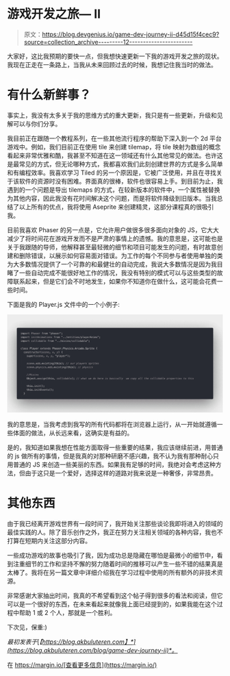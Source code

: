 # 游戏开发之旅— II

> 原文：<https://blog.devgenius.io/game-dev-journey-ii-d45d15f4cec9?source=collection_archive---------12----------------------->

大家好，这比我预期的要快一点，但我想快速更新一下我的游戏开发之旅的现状。我现在正走在一条路上，当我从未来回顾过去的时候，我想记住我当时的做法。

# 有什么新鲜事？

事实上，我没有太多关于我的思维方式的重大更新，我只是有一些更新，升级和见解可以与你们分享。

我目前正在跟随一个教程系列，在一些其他流行程序的帮助下深入到一个 2d 平台游戏中。例如，我们目前正在使用 tile 来创建 tilemap，将 tile 映射为数组的概念看起来非常优雅和酷，我甚至不知道在这一领域还有什么其他常见的做法。也许这是最常见的方式，但无论哪种方式，我都喜欢我们此刻创建世界的方式是多么简单和有编程效率。我喜欢学习 Tiled 的另一个原因是，它被广泛使用，并且在寻找关于该软件的资源时没有困难。界面真的很棒，软件也很容易上手。到目前为止，我遇到的一个问题是导出 tilemaps 的方式，在较新版本的软件中，一个属性被替换为其他内容，因此我没有花时间解决这个问题，而是将软件降级到旧版本。当我总结了以上所有的优点，我将使用 Aseprite 来创建精灵，这部分课程真的很吸引我。

目前我喜欢 Phaser 的另一点是，它允许用户做很多很多面向对象的 JS，它大大减少了将时间花在游戏开发而不是严肃的事情上的遗憾。我的意思是，这可能也是关于我跟随的导师，他解释甚至最轻微的细节和项目可能发生的问题，有时故意创建和删除错误，以展示如何容易面对错误。为工作的每个不同参与者使用单独的类为大多数情况提供了一个可靠的和最健壮的自动完成，我说大多数情况是因为我目睹了一些自动完成不能很好地工作的情况，我没有特别的模式可以与这些类型的故障联系起来，但是它们会不时地发生，如果你不知道你在做什么，这可能会花费一些时间。

下面是我的 Player.js 文件中的一个小例子:

![](img/8d0ea1ccba7bb5f6e11c03c8f829654d.png)

我的意思是，当我考虑到我写的所有代码都将在浏览器上运行，从一开始就遵循一些体面的做法，从长远来看，这确实是有益的。

是的，我知道如果我想在性能方面取得一些重要的结果，我应该继续前进，用普通的 js 做所有的事情，但是我真的对那种研磨不感兴趣，我不认为我有那种耐心只用普通的 JS 来创造一些美丽的东西。如果我有足够的时间，我绝对会考虑这种方法，但由于这只是一个爱好，选择这样的道路对我来说是一种奢侈，非常昂贵。

# 其他东西

由于我已经离开游戏世界有一段时间了，我开始关注那些谈论我即将进入的领域的最佳实践的人。除了音乐创作之外，我正在努力关注相关领域的各种内容，我也不打算在短期内关注这部分内容。

一些成功游戏的故事也吸引了我，因为成功总是隐藏在哪怕是最微小的细节中，看到注重细节的工作和坚持不懈的努力随着时间的推移可以产生一些不错的结果真是太棒了。我将在另一篇文章中详细介绍我在学习过程中使用的所有额外的非技术资源。

非常感谢大家抽出时间，我真的不希望看到这个帖子得到很多的看法和阅读，但它可以是一个很好的东西，在未来看起来就像我上面已经提到的，如果我能在这个过程中帮助 1 或 2 个人，那就是一个胜利。

下次见，保重:)

*最初发表于*[*【https://blog.akbuluteren.com】*](https://blog.akbuluteren.com/blog/game-dev-journey-ii)*。*

在 https://margin.io/[查看更多信息](https://margin.io/)